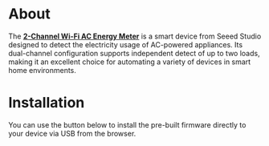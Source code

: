 # About

The **[2-Channel Wi-Fi AC Energy Meter](https://www.seeedstudio.com/)** is a smart device from Seeed Studio designed to detect the electricity usage of AC-powered appliances. Its dual-channel configuration supports independent detect of up to two loads, making it an excellent choice for automating a variety of devices in smart home environments.

# Installation

You can use the button below to install the pre-built firmware directly to your device via USB from the browser.

<esp-web-install-button manifest="firmware/project-template.manifest.json"></esp-web-install-button>

<script type="module" src="https://unpkg.com/esp-web-tools@10/dist/web/install-button.js?module"></script>
